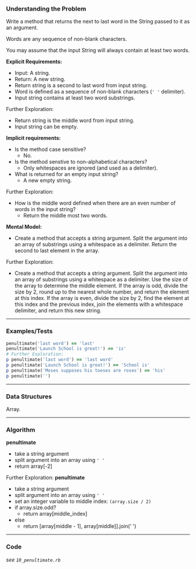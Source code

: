 ### Understanding the Problem
Write a method that returns the next to last word in the String passed to it as an argument.

Words are any sequence of non-blank characters.

You may assume that the input String will always contain at least two words.

**Explicit Requirements:**

- Input: A string.
- Return: A new string.
- Return string is a second to last word from input string.
- Word is defined as a sequence of non-blank characters (`' '` delimiter).
- Input string contains at least two word substrings.

Further Exploration:

- Return string is the middle word from input string.
- Input string can be empty.

**Implicit requirements:**

- Is the method case sensitive?
    - No.
- Is the method senstive to non-alphabetical characters?
    - Only whitespaces are ignored (and used as a delimiter).
- What is returned for an empty input string?
    - A new empty string.

Further Exploration:

- How is the middle word defined when there are an even number of words in the input string?
    - Return the middle most two words.

**Mental Model:**

- Create a method that accepts a string argument.  Split the argument into an array of substrings using a whitespace as a delimiter.  Return the second to last element in the array.

Further Exploration:

- Create a method that accepts a string argument.  Split the argument into an array of substrings using a whitespace as a delimiter.  Use the size of the array to determine the middle element.  If the array is odd, divide the size by 2, round up to the nearest whole number, and return the element at this index.  If the array is even, divide the size by 2, find the element at this index and the previous index, join the elements with a whitespace delimiter, and return this new string.

---
### Examples/Tests
```ruby
penultimate('last word') == 'last'
penultimate('Launch School is great!') == 'is'
# Further Exploration:
p penultimate('last word') == 'last word'
p penultimate('Launch School is great!') == 'School is'
p penultimate('Moses supposes his toeses are roses') == 'his'
p penultimate('')
```
---
### Data Structures
Array.

---
### Algorithm
**penultimate**
- take a string argument
- split argument into an array using `' '`
- return array[-2]

Further Exploration:
**penultimate**
- take a string argument
- split argument into an array using `' '`
- set an integer variable to middle index: `(array.size / 2)`
- if array.size.odd?
  - return array[middle_index]
- else
  - return [array[middle - 1], array[middle]].join(' ')
---
### Code
*see `10_penultimate.rb`*
